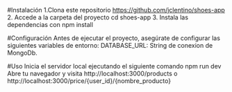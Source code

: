 #Instalación
1.Clona este repositorio https://github.com/jclentino/shoes-app
2. Accede a la carpeta del proyecto cd shoes-app
3. Instala las dependencias con npm install 

#Configuración
Antes de ejecutar el proyecto, asegúrate de configurar las siguientes variables de entorno:
DATABASE_URL: String de conexion de MongoDb.

#Uso
Inicia el servidor local ejecutando el siguiente comando npm run dev
Abre tu navegador y visita http://localhost:3000/products o http://localhost:3000/price/{user_id}/{nombre_producto} 
